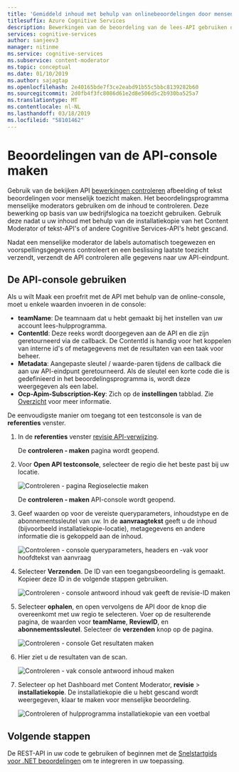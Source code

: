 ```yaml
---
title: 'Gemiddeld inhoud met behulp van onlinebeoordelingen door mensen met de API-console: Content Moderator'
titlesuffix: Azure Cognitive Services
description: Bewerkingen van de beoordeling van de lees-API gebruiken om te maken van afbeelding of tekst beoordelingen voor menselijk toezicht.
services: cognitive-services
author: sanjeev3
manager: nitinme
ms.service: cognitive-services
ms.subservice: content-moderator
ms.topic: conceptual
ms.date: 01/10/2019
ms.author: sajagtap
ms.openlocfilehash: 2e40165bde7f3ce2eabd91b55c5bbc8139282b60
ms.sourcegitcommit: 2d0fb4f3fc8086d61e2d8e506d5c2b930ba525a7
ms.translationtype: MT
ms.contentlocale: nl-NL
ms.lasthandoff: 03/18/2019
ms.locfileid: "58101462"
---
```

# <a name="create-reviews-from-the-api-console"></a>Beoordelingen van de API-console maken

Gebruik van de bekijken API [bewerkingen controleren](https://westus.dev.cognitive.microsoft.com/docs/services/580519463f9b070e5c591178/operations/580519483f9b0709fc47f9c4) afbeelding of tekst beoordelingen voor menselijk toezicht maken. Het beoordelingsprogramma menselijke moderators gebruiken om de inhoud te controleren. Deze bewerking op basis van uw bedrijfslogica na toezicht gebruiken. Gebruik deze nadat u uw inhoud met behulp van de installatiekopie van het Content Moderator of tekst-API's of andere Cognitive Services-API's hebt gescand. 

Nadat een menselijke moderator de labels automatisch toegewezen en voorspellingsgegevens controleert en een beslissing laatste toezicht verzendt, verzendt de API controleren alle gegevens naar uw API-eindpunt.

## <a name="use-the-api-console"></a>De API-console gebruiken
Als u wilt Maak een proefrit met de API met behulp van de online-console, moet u enkele waarden invoeren in de console:

- **teamName**: De teamnaam dat u hebt gemaakt bij het instellen van uw account lees-hulpprogramma. 
- **ContentId**: Deze reeks wordt doorgegeven aan de API en die zijn geretourneerd via de callback. De ContentId is handig voor het koppelen van interne id's of metagegevens met de resultaten van een taak voor beheer.
- **Metadata**: Aangepaste sleutel / waarde-paren tijdens de callback die aan uw API-eindpunt geretourneerd. Als de sleutel een korte code die is gedefinieerd in het beoordelingsprogramma is, wordt deze weergegeven als een label.
- **Ocp-Apim-Subscription-Key**: Zich op de **instellingen** tabblad. Zie [Overzicht](overview.md) voor meer informatie.

De eenvoudigste manier om toegang tot een testconsole is van de **referenties** venster.

1. In de **referenties** venster [revisie API-verwijzing](https://westus.dev.cognitive.microsoft.com/docs/services/580519463f9b070e5c591178/operations/580519483f9b0709fc47f9c4).

   De **controleren - maken** pagina wordt geopend.

2. Voor **Open API testconsole**, selecteer de regio die het beste past bij uw locatie.

   ![Controleren - pagina Regioselectie maken](images/test-drive-region.png)

   De **controleren - maken** API-console wordt geopend.
  
3. Geef waarden op voor de vereiste queryparameters, inhoudstype en de abonnementssleutel van uw. In de **aanvraagtekst** geeft u de inhoud (bijvoorbeeld installatiekopie-locatie), metagegevens en andere informatie die is gekoppeld aan de inhoud.

   ![Controleren - console queryparameters, headers en -vak voor hoofdtekst van aanvraag](images/test-drive-review-1.PNG)
  
4. Selecteer **Verzenden**. De ID van een toegangsbeoordeling is gemaakt. Kopieer deze ID in de volgende stappen gebruiken.

   ![Controleren - console antwoord inhoud vak geeft de revisie-ID maken](images/test-drive-review-2.PNG)
  
5. Selecteer **ophalen**, en open vervolgens de API door de knop die overeenkomt met uw regio te selecteren. Voer op de resulterende pagina, de waarden voor **teamName**, **ReviewID**, en **abonnementssleutel**. Selecteer de **verzenden** knop op de pagina. 

   ![Controleren - console Get resultaten maken](images/test-drive-review-3.PNG)
  
6. Hier ziet u de resultaten van de scan.

   ![Controleren - vak console antwoord inhoud maken](images/test-drive-review-4.PNG)
  
7. Selecteer op het Dashboard met Content Moderator, **revisie** > **installatiekopie**. De installatiekopie die u hebt gescand wordt weergegeven, klaar te maken voor menselijke beoordeling.

   ![Controleren of hulpprogramma installatiekopie van een voetbal](images/test-drive-review-5.PNG)

## <a name="next-steps"></a>Volgende stappen

De REST-API in uw code te gebruiken of beginnen met de [Snelstartgids voor .NET beoordelingen](moderation-reviews-quickstart-dotnet.md) om te integreren in uw toepassing.
